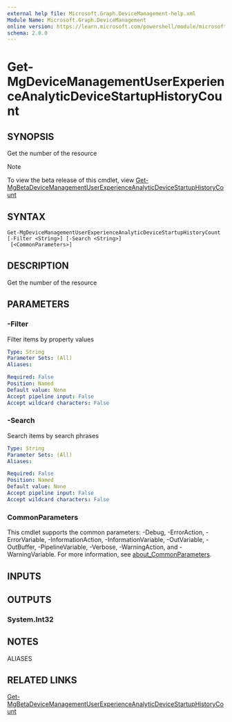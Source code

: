 ```yaml
---
external help file: Microsoft.Graph.DeviceManagement-help.xml
Module Name: Microsoft.Graph.DeviceManagement
online version: https://learn.microsoft.com/powershell/module/microsoft.graph.devicemanagement/get-mgdevicemanagementuserexperienceanalyticdevicestartuphistorycount
schema: 2.0.0
---
```


# Get-MgDeviceManagementUserExperienceAnalyticDeviceStartupHistoryCount

## SYNOPSIS
Get the number of the resource

> [!NOTE]
> To view the beta release of this cmdlet, view [Get-MgBetaDeviceManagementUserExperienceAnalyticDeviceStartupHistoryCount](/powershell/module/Microsoft.Graph.Beta.DeviceManagement/Get-MgDeviceManagementUserExperienceAnalyticDeviceStartupHistoryCount?view=graph-powershell-beta)

## SYNTAX

```
Get-MgDeviceManagementUserExperienceAnalyticDeviceStartupHistoryCount [-Filter <String>] [-Search <String>]
 [<CommonParameters>]
```

## DESCRIPTION
Get the number of the resource

## PARAMETERS

### -Filter
Filter items by property values

```yaml
Type: String
Parameter Sets: (All)
Aliases:

Required: False
Position: Named
Default value: None
Accept pipeline input: False
Accept wildcard characters: False
```

### -Search
Search items by search phrases

```yaml
Type: String
Parameter Sets: (All)
Aliases:

Required: False
Position: Named
Default value: None
Accept pipeline input: False
Accept wildcard characters: False
```

### CommonParameters
This cmdlet supports the common parameters: -Debug, -ErrorAction, -ErrorVariable, -InformationAction, -InformationVariable, -OutVariable, -OutBuffer, -PipelineVariable, -Verbose, -WarningAction, and -WarningVariable. For more information, see [about_CommonParameters](http://go.microsoft.com/fwlink/?LinkID=113216).

## INPUTS

## OUTPUTS

### System.Int32
## NOTES

ALIASES

## RELATED LINKS
[Get-MgBetaDeviceManagementUserExperienceAnalyticDeviceStartupHistoryCount](/powershell/module/Microsoft.Graph.Beta.DeviceManagement/Get-MgDeviceManagementUserExperienceAnalyticDeviceStartupHistoryCount?view=graph-powershell-beta)

